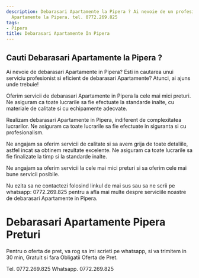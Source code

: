 ```yaml
---
description: Debarasari Apartamente la Pipera ? Ai nevoie de un profesionist in Debarasari
  Apartamente la Pipera. tel. 0772.269.825
tags:
- Pipera
title: Debarasari Apartamente In Pipera
---
```



## Cauti Debarasari Apartamente la Pipera ?

Ai nevoie de debarasari Apartamente in Pipera? Esti in cautarea unui serviciu profesionist si eficient de debarasari Apartamente? Atunci, ai ajuns unde trebuie! 

Oferim servicii de debarasari Apartamente in Pipera la cele mai mici preturi. Ne asiguram ca toate lucrarile sa fie efectuate la standarde inalte, cu materiale de calitate si cu echipamente adecvate. 

Realizam debarasari Apartamente in Pipera, indiferent de complexitatea lucrarilor. Ne asiguram ca toate lucrarile sa fie efectuate in siguranta si cu profesionalism. 

Ne angajam sa oferim servicii de calitate si sa avem grija de toate detaliile, astfel incat sa obtinem rezultate excelente. Ne asiguram ca toate lucrarile sa fie finalizate la timp si la standarde inalte. 

Ne angajam sa oferim servicii la cele mai mici preturi si sa oferim cele mai bune servicii posibile. 

Nu ezita sa ne contactezi folosind linkul de mai sus sau sa ne scrii pe whatsapp: 0772.269.825 pentru a afla mai multe despre serviciile noastre de debarasari Apartamente in Pipera.

# Debarasari Apartamente Pipera Preturi
Pentru o oferta de pret, va rog sa imi scrieti pe whatsapp, si va trimitem in 30 min, Gratuit si fara Obligatii Oferta de Pret.

Tel. 0772.269.825
Whatsapp. 0772.269.825